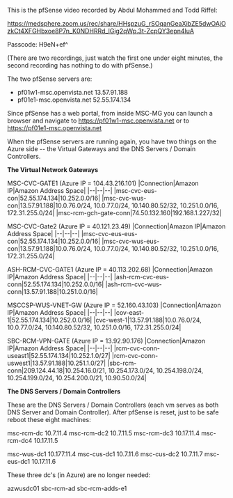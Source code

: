 This is the pfSense video recorded by Abdul Mohammed and Todd Riffel:

https://medsphere.zoom.us/rec/share/HHspzuG_rSOqanGeaXibZE5dwOAjOzkCt4XFGHbxoe8P7n_K0NDHRRd_lGig2qWp.3t-ZcpQY3epn4luA

Passcode: H9eN+ef^

(There are two recordings, just watch the first one under eight minutes, the second recording has nothing to do with pfSense.)

The two pfSense servers are:
- pf01w1-msc.openvista.net 13.57.91.188
- pf01e1-msc.openvista.net 52.55.174.134

Since pfSense has a web portal, from inside MSC-MG you can launch a browser and navigate to https://pf01w1-msc.openvista.net or to https://pf01e1-msc.openvista.net

When the pfSense servers are running again, you have two things on the Azure side -- the Virtual Gateways and the DNS Servers / Domain Controllers.

**The Virtual Network Gateways**

MSC-CVC-GATE1 (Azure IP = 104.43.216.101)
|Connection|Amazon IP|Amazon Address Space|
|--|--|--|
|msc-cvc-eus-con|52.55.174.134|10.252.0.0/16|
|msc-cvc-wus-con|13.57.91.188|10.0.76.0/24, 10.0.77.0/24, 10.140.80.52/32, 10.251.0.0/16, 172.31.255.0/24|
|msc-rcm-gch-gate-conn|74.50.132.160|192.168.1.227/32|

MSC-CVC-Gate2 (Azure IP = 40.121.23.49)
|Connection|Amazon IP|Amazon Address Space|
|--|--|--|
|msc-cvc-eus-eus-con|52.55.174.134|10.252.0.0/16|
|msc-cvc-wus-eus-con|13.57.91.188|10.0.76.0/24, 10.0.77.0/24, 10.140.80.52/32, 10.251.0.0/16, 172.31.255.0/24|

ASH-RCM-CVC-GATE1 (Azure IP = 40.113.202.68)
|Connection|Amazon IP|Amazon Address Space|
|--|--|--|
|ash-rcm-cvc-eus-conn|52.55.174.134|10.252.0.0/16|
|ash-rcm-cvc-wus-conn|13.57.91.188|10.251.0.0/16|

MSCCSP-WUS-VNET-GW (Azure IP = 52.160.43.103)
|Connection|Amazon IP|Amazon Address Space|
|--|--|--|
|cov-east-1|52.55.174.134|10.252.0.0/16|
|cvc-west-1|13.57.91.188|10.0.76.0/24, 10.0.77.0/24, 10.140.80.52/32, 10.251.0.0/16, 172.31.255.0/24|

SBC-RCM-VPN-GATE (Azure IP = 13.92.90.176)
|Connection|Amazon IP|Amazon Address Space|
|--|--|--|
|rcm-cvc-conn-useast1|52.55.174.134|10.252.1.0/27|
|rcm-cvc-conn-uswest1|13.57.91.188|10.251.1.0/27|
|sbc-rcm-conn|209.124.44.18|10.254.16.0/21, 10.254.173.0/24, 10.254.198.0/24, 10.254.199.0/24, 10.254.200.0/21, 10.90.50.0/24|

**The DNS Servers / Domain Controllers**

These are the DNS Servers / Domain Controllers (each vm serves as both DNS Server and Domain Controller). After pfSense is reset, just to be safe reboot these eight machines:

msc-rcm-dc 10.7.11.4
msc-rcm-dc2 10.7.11.5
msc-rcm-dc3 10.17.11.4
msc-rcm-dc4 10.17.11.5

msc-wus-dc1 10.177.11.4
msc-cus-dc1 10.7.11.6
msc-cus-dc2 10.7.11.7
msc-eus-dc1 10.17.11.6

These three dc's (in Azure) are no longer needed:

azwusdc01
sbc-rcm-ad
sbc-rcm-adds-e1
